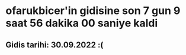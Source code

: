 # ofarukbicer'in gidisine son 7 gun 9 saat 56 dakika 00 saniye kaldi

## Gidis tarihi: 30.09.2022 :(